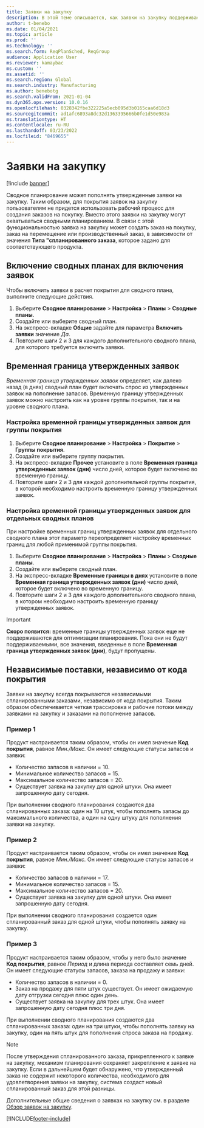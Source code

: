 ```yaml
---
title: Заявки на закупку
description: В этой теме описывается, как заявки на закупку поддерживаются при оптимизации планирования.
author: t-benebo
ms.date: 01/04/2021
ms.topic: article
ms.prod: ''
ms.technology: ''
ms.search.form: ReqPlanSched, ReqGroup
audience: Application User
ms.reviewer: kamaybac
ms.custom: ''
ms.assetid: ''
ms.search.region: Global
ms.search.industry: Manufacturing
ms.author: benebotg
ms.search.validFrom: 2021-01-04
ms.dyn365.ops.version: 10.0.16
ms.openlocfilehash: 0328342fbe322225a5ecb095d3b0165caa6d18d3
ms.sourcegitcommit: ad1afc6893a8dc32d1363395666b0fe1d50e983a
ms.translationtype: HT
ms.contentlocale: ru-RU
ms.lasthandoff: 03/23/2022
ms.locfileid: "8469655"
---
```

# <a name="purchase-requisitions"></a>Заявки на закупку

[!include [banner](../../includes/banner.md)]

Сводное планирование может пополнять утвержденные заявки на закупку. Таким образом, для покрытия заявок на закупку пользователям не придется использовать рабочий процесс для создания заказов на покупку. Вместо этого заявки на закупку могут охватываться сводными планированием. В связи с этой функциональностью заявка на закупку может создать заказ на покупку, заказ на перемещение или производственный заказ, в зависимости от значения **Типа "спланированного заказа**, которое задано для соответствующего продукта.

## <a name="enable-master-plans-to-include-requisitions"></a>Включение сводных планах для включения заявок

Чтобы включить заявки в расчет покрытия для сводного плана, выполните следующие действия.

1. Выберите **Сводное планирование** \> **Настройка** \> **Планы** \> **Сводные планы**.
1. Создайте или выберите сводный план.
1. На экспресс-вкладке **Общие** задайте для параметра **Включить заявки** значение *Да*.
1. Повторите шаги 2 и 3 для каждого дополнительного сводного плана, для которого требуется включить заявки.

## <a name="approved-requisitions-time-fence"></a>Временная граница утвержденных заявок

*Временная граница утвержденных заявок* определяет, как далеко назад (в днях) сводный план будет включать спрос из утвержденных заявок на пополнение запасов. Временную границу утвержденных заявок можно настроить как на уровне группы покрытия, так и на уровне сводного плана.

### <a name="set-the-approved-requisitions-time-fence-for-a-coverage-group"></a>Настройка временной границы утвержденных заявок для группы покрытия

1. Выберите **Сводное планирование** \> **Настройка** \> **Покрытие** \> **Группы покрытия**.
1. Создайте или выберите группу покрытия.
1. На экспресс-вкладке **Прочее** установите в поле **Временная граница утвержденных заявок (дни)** число дней, которое будет включено во временную границу.
1. Повторите шаги 2 и 3 для каждой дополнительной группы покрытия, в которой необходимо настроить временную границу утвержденных заявок.

### <a name="set-the-approved-requisitions-time-fence-for-individual-master-plans"></a>Настройка временной границы утвержденных заявок для отдельных сводных планов

При настройке временных границ утвержденных заявок для отдельного сводного плана этот параметр переопределяет настройку временных границ для любой применимой группы покрытия.

1. Выберите **Сводное планирование** \> **Настройка** \> **Планы** \> **Сводные планы**.
1. Создайте или выберите сводный план.
1. На экспресс-вкладке **Временные границы в днях** установите в поле **Временная граница утвержденных заявок (дни)** число дней, которое будет включено во временную границу.
1. Повторите шаги 2 и 3 для каждого дополнительного сводного плана, в котором необходимо настроить временную границу утвержденных заявок.

> [!IMPORTANT]
> **Скоро появится:** временные границы утвержденных заявок еще не поддерживаются для оптимизации планирования. Пока они не будут поддерживаемыми, все значения, введенные в поле **Временная граница утвержденных заявок (дни)**, будут пропущены.

## <a name="independent-supply-regardless-of-coverage-code"></a>Независимые поставки, независимо от кода покрытия

Заявки на закупку всегда покрываются независимыми спланированными заказами, независимо от кода покрытия. Таким образом обеспечивается четкая трассировка и рабочие потоки между заявками на закупку и заказами на пополнение запасов.

### <a name="example-1"></a>Пример 1

Продукт настраивается таким образом, чтобы он имел значение **Код покрытия**, равное *Мин./Макс.* Он имеет следующие статусы запасов и заявки:

- Количество запасов в наличии = 10.
- Минимальное количество запасов = 15.
- Максимальное количество запасов = 20.
- Существует заявка на закупку для одной штуки. Она имеет запрошенную дату сегодня.

При выполнении сводного планирования создаются два спланированных заказа: один на 10 штук, чтобы пополнять запасы до максимального количества, а один на одну штуку для пополнения заявки на закупку.

### <a name="example-2"></a>Пример 2

Продукт настраивается таким образом, чтобы он имел значение **Код покрытия**, равное *Мин./Макс.* Он имеет следующие статусы запасов и заявки:

- Количество запасов в наличии = 17.
- Минимальное количество запасов = 15.
- Максимальное количество запасов = 20.
- Существует заявка на закупку для одной штуки. Она имеет запрошенную дату сегодня.

При выполнении сводного планирования создается один спланированный заказ для одной штуки, чтобы пополнять заявку на закупку.

### <a name="example-3"></a>Пример 3

Продукт настраивается таким образом, чтобы у него было значение **Код покрытия**, равное *Период* и длина периода составляет семь дней. Он имеет следующие статусы запасов, заказа на продажу и заявки:

- Количество запасов в наличии = 0.
- Заказ на продажу для пяти штук существует. Он имеет ожидаемую дату отгрузки сегодня плюс один день.
- Существует заявка на закупку для трех штук. Она имеет запрошенную дату сегодня плюс три дня.

При выполнении сводного планирования создаются два спланированных заказа: один на три штуки, чтобы пополнять заявку на закупку, один на пять штук для пополнения спроса заказа на продажу.

> [!NOTE]
> После утверждения спланированного заказа, прикрепленного к заявке на закупку, механизм планирования сохраняет закрепление к заявке на закупку. Если в дальнейшем будет обнаружено, что утвержденный заказ не содержит некоторого количества, необходимого для удовлетворения заявки на закупку, система создаст новый спланированный заказ для этой разницы.

Дополнительные общие сведения о заявках на закупку см. в разделе [Обзор заявок на закупку](../../procurement/purchase-requisitions-overview.md).


[!INCLUDE[footer-include](../../../includes/footer-banner.md)]